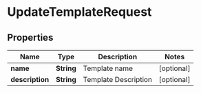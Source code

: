 

# UpdateTemplateRequest


## Properties

| Name | Type | Description | Notes |
|------------ | ------------- | ------------- | -------------|
|**name** | **String** | Template name |  [optional] |
|**description** | **String** | Template Description |  [optional] |



